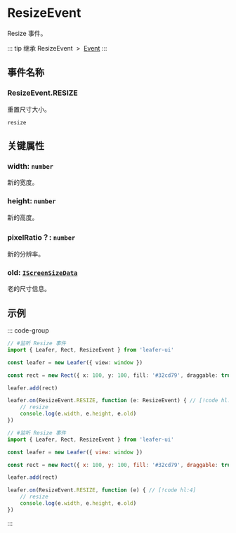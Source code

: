 # ResizeEvent

Resize 事件。

::: tip 继承
ResizeEvent &nbsp;>&nbsp; [Event](../basic/Event.md)
:::

## 事件名称

### ResizeEvent.RESIZE

重置尺寸大小。

`resize`

## 关键属性

### width: `number`

新的宽度。

### height: `number`

新的高度。

### pixelRatio？: `number`

新的分辨率。

### old: [`IScreenSizeData`](/api/interfaces/IScreenSizeData.md)

老的尺寸信息。

<!-- ## 继承事件

### [Event](./Event.md) -->

<!--
## API

### [ResizeEvent](/api/classes/ResizeEvent.md) -->

## 示例

::: code-group
```ts
// #监听 Resize 事件
import { Leafer, Rect, ResizeEvent } from 'leafer-ui'

const leafer = new Leafer({ view: window })

const rect = new Rect({ x: 100, y: 100, fill: '#32cd79', draggable: true })

leafer.add(rect)

leafer.on(ResizeEvent.RESIZE, function (e: ResizeEvent) { // [!code hl:4]
    // resize
    console.log(e.width, e.height, e.old)
})  

```
```js
// #监听 Resize 事件
import { Leafer, Rect, ResizeEvent } from 'leafer-ui'

const leafer = new Leafer({ view: window })

const rect = new Rect({ x: 100, y: 100, fill: '#32cd79', draggable: true })

leafer.add(rect)

leafer.on(ResizeEvent.RESIZE, function (e) { // [!code hl:4]
    // resize
    console.log(e.width, e.height, e.old)
})  

```
:::
